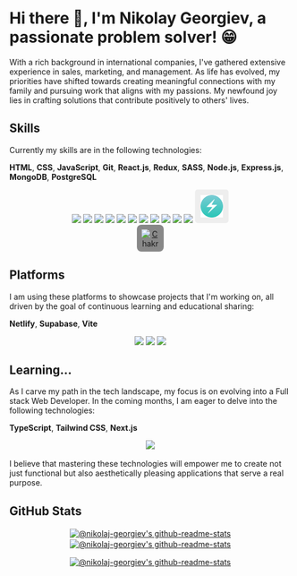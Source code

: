 # Hi there 👋, I'm Nikolay Georgiev, a passionate problem solver! 😁

With a rich background in international companies, I've gathered extensive experience in sales, marketing, and management. As life has evolved, my priorities have shifted towards creating meaningful connections with my family and pursuing work that aligns with my passions. My newfound joy lies in crafting solutions that contribute positively to others' lives.


## Skills
Currently my skills are in the following technologies:

**HTML**, **CSS**, **JavaScript**, **Git**, **React.js**, **Redux**, **SASS**, **Node.js**, **Express.js**, **MongoDB**, **PostgreSQL**
<p align="center">
  <a href="https://developer.mozilla.org/en-US/docs/Web/HTML" target="_blank"><img src="https://skillicons.dev/icons?i=html&theme=dark&perline=9" /></a>
  <a href="https://css-tricks.com/" target="_blank"><img src="https://skillicons.dev/icons?i=css&theme=dark" /></a>
  <a href="https://developer.mozilla.org/en-US/docs/Web/JavaScript" target="_blank"><img src="https://skillicons.dev/icons?i=js&theme=dark" /></a>
  <a href="https://git-scm.com/" target="_blank"><img src="https://skillicons.dev/icons?i=git&theme=dark" /></a>
  <a href="https://react.dev/" target="_blank"><img src="https://skillicons.dev/icons?i=react&theme=dark" /></a>
  <a href="https://redux-toolkit.js.org/" target="_blank"><img src="https://skillicons.dev/icons?i=redux&theme=dark" /></a>
  <a href="https://sass-lang.com/" target="_blank"><img src="https://skillicons.dev/icons?i=sass&theme=dark" /></a>
  <a href="https://nodejs.org/en" target="_blank"><img src="https://skillicons.dev/icons?i=nodejs&theme=dark" /></a>
  <a href="https://expressjs.com/" target="_blank"><img src="https://skillicons.dev/icons?i=express&theme=dark" /></a>
  <a href="https://www.mongodb.com/" target="_blank"><img src="https://skillicons.dev/icons?i=mongo&theme=dark" /></a>
  <a href="https://www.postgresql.org/" target="_blank"><img src="https://skillicons.dev/icons?i=postgres&theme=dark" /></a>
  <a href="https://chakra-ui.com/" target="_blank" style="display: inline-block; background-color: #eeeeee; border-radius: 5px; padding: 10px;">
  <img src="https://raw.githubusercontent.com/chakra-ui/chakra-ui/main/media/logomark-colored.svg" alt="Chakra UI Logo" width="40" height="40" style="display: block;" />
</a>
 <a href="https://chakra-ui.com/" target="_blank"
    style="display: flex; background-color: #888; width: 48px; height: 48px; border-radius: 8px;"><img
      style="margin: auto auto;" width="32" height="32" src="logomark-colored.svg" alt="Chakra UI logo"></a>




  
</p>

## Platforms
I am using these platforms to showcase projects that I'm working on, all driven by the goal of continuous learning and educational sharing:

**Netlify**, **Supabase**, **Vite**
<p align="center">
  <a href="https://www.netlify.com" target="_blank"><img src="https://skillicons.dev/icons?i=netlify&theme=dark&perline=3" /></a>
  <a href="https://supabase.com" target="_blank"><img src="https://skillicons.dev/icons?i=supabase&theme=dark&perline=3" /></a>
  <a href="https://vitejs.dev" target="_blank"><img src="https://skillicons.dev/icons?i=vite&theme=dark&perline=3" /></a>
</p>

## Learning...
As I carve my path in the tech landscape, my focus is on evolving into a Full stack Web Developer. In the coming months, I am eager to delve into the following technologies:

**TypeScript**, **Tailwind CSS**, **Next.js**
<p align="center">
  <a href="https://skillicons.dev">
    <img src="https://skillicons.dev/icons?i=ts,tailwind,nextjs&theme=dark&perline=4" />
  </a>
</p>

I believe that mastering these technologies will empower me to create not just functional but also aesthetically pleasing applications that serve a real purpose.

## GitHub Stats
<p align="center">
<a href="https://github.com/nikolaj-georgiev?tab=repositories"><img align="center"  width="48%" src="https://github-readme-streak-stats.herokuapp.com?user=nikolaj-georgiev&theme=gotham&show_icons=true&count_private=true&hide_border=true&date_format=M%20j%5B%2C%20Y%5D" alt="@nikolaj-georgiev's github-readme-stats"/></a>
<a href="https://github.com/nikolaj-georgiev?tab=repositories"><img align="center" width="48%" src="https://github-readme-stats-one-bice.vercel.app/api?username=nikolaj-georgiev&theme=gotham&show_icons=true&count_private=true&hide_border=true&role=OWNER,ORGANIZATION_MEMBER,COLLABORATOR"  alt="@nikolaj-georgiev's github-readme-stats"/></a>
</p>
<p align="center">
<a href="https://github.com/nikolaj-georgiev?tab=repositories"><img align="center" width="50%" src="https://github-readme-stats.vercel.app/api/top-langs/?username=nikolaj-georgiev&layout=compact&theme=gotham&hide_border=true" alt="@nikolaj-georgiev's github-readme-stats"/></a>
</p>

<!--
**NGNikolay/NGNikolay** is a ✨ _special_ ✨ repository because its `README.md` (this file) appears on your GitHub profile.

Here are some ideas to get you started:

- 🔭 I’m currently working on ...
- 🌱 I’m currently learning front-end developement
- 👯 I’m looking to collaborate on ...
- 🤔 I’m looking for help with ...
- 💬 Ask me about ...
- 📫 How to reach me: ...
- 😄 Pronouns: ...
- ⚡ Fun fact: ...
-->
